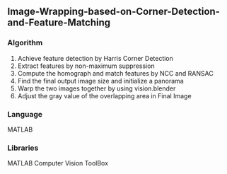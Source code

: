## Image-Wrapping-based-on-Corner-Detection-and-Feature-Matching
### Algorithm
1. Achieve feature detection by Harris Corner Detection
2. Extract features by non-maximum suppression
3. Compute the homograph and match features by NCC and RANSAC
4. Find the final output image size and initialize a panorama
5. Warp the two images together by using vision.blender
6. Adjust the gray value of the overlapping area in Final Image

### Language
MATLAB

### Libraries
MATLAB Computer Vision ToolBox
